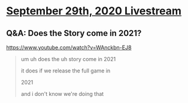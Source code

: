# [September 29th, 2020 Livestream](../2020-09-29.md)
## Q&A: Does the Story come in 2021?
https://www.youtube.com/watch?v=WAnckbn-EJ8
> um uh does the uh story come in 2021
>
> it does if we release the full game in
>
> 2021
>
> and i don't know we're doing that
>
